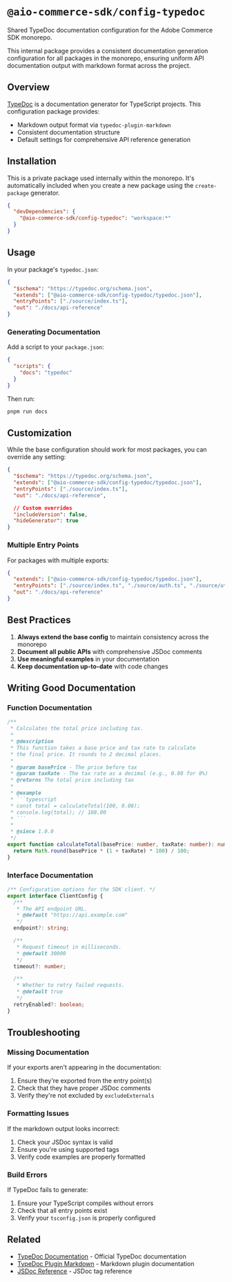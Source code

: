 # `@aio-commerce-sdk/config-typedoc`

Shared TypeDoc documentation configuration for the Adobe Commerce SDK monorepo.

This internal package provides a consistent documentation generation configuration for all packages in the monorepo, ensuring uniform API documentation output with markdown format across the project.

## Overview

[TypeDoc](https://typedoc.org/) is a documentation generator for TypeScript projects. This configuration package provides:

- Markdown output format via `typedoc-plugin-markdown`
- Consistent documentation structure
- Default settings for comprehensive API reference generation

## Installation

This is a private package used internally within the monorepo. It's automatically included when you create a new package using the `create-package` generator.

```json
{
  "devDependencies": {
    "@aio-commerce-sdk/config-typedoc": "workspace:*"
  }
}
```

## Usage

In your package's `typedoc.json`:

```json
{
  "$schema": "https://typedoc.org/schema.json",
  "extends": ["@aio-commerce-sdk/config-typedoc/typedoc.json"],
  "entryPoints": ["./source/index.ts"],
  "out": "./docs/api-reference"
}
```

### Generating Documentation

Add a script to your `package.json`:

```json
{
  "scripts": {
    "docs": "typedoc"
  }
}
```

Then run:

```bash
pnpm run docs
```

## Customization

While the base configuration should work for most packages, you can override any setting:

```json
{
  "$schema": "https://typedoc.org/schema.json",
  "extends": ["@aio-commerce-sdk/config-typedoc/typedoc.json"],
  "entryPoints": ["./source/index.ts"],
  "out": "./docs/api-reference",

  // Custom overrides
  "includeVersion": false,
  "hideGenerator": true
}
```

### Multiple Entry Points

For packages with multiple exports:

```json
{
  "extends": ["@aio-commerce-sdk/config-typedoc/typedoc.json"],
  "entryPoints": ["./source/index.ts", "./source/auth.ts", "./source/utils.ts"],
  "out": "./docs/api-reference"
}
```

## Best Practices

1. **Always extend the base config** to maintain consistency across the monorepo
2. **Document all public APIs** with comprehensive JSDoc comments
3. **Use meaningful examples** in your documentation
4. **Keep documentation up-to-date** with code changes

## Writing Good Documentation

### Function Documentation

````typescript
/**
 * Calculates the total price including tax.
 *
 * @description
 * This function takes a base price and tax rate to calculate
 * the final price. It rounds to 2 decimal places.
 *
 * @param basePrice - The price before tax
 * @param taxRate - The tax rate as a decimal (e.g., 0.08 for 8%)
 * @returns The total price including tax
 *
 * @example
 * ```typescript
 * const total = calculateTotal(100, 0.08);
 * console.log(total); // 108.00
 * ```
 *
 * @since 1.0.0
 */
export function calculateTotal(basePrice: number, taxRate: number): number {
  return Math.round(basePrice * (1 + taxRate) * 100) / 100;
}
````

### Interface Documentation

```typescript
/** Configuration options for the SDK client. */
export interface ClientConfig {
  /**
   * The API endpoint URL.
   * @default "https://api.example.com"
   */
  endpoint?: string;

  /**
   * Request timeout in milliseconds.
   * @default 30000
   */
  timeout?: number;

  /**
   * Whether to retry failed requests.
   * @default true
   */
  retryEnabled?: boolean;
}
```

## Troubleshooting

### Missing Documentation

If your exports aren't appearing in the documentation:

1. Ensure they're exported from the entry point(s)
2. Check that they have proper JSDoc comments
3. Verify they're not excluded by `excludeExternals`

### Formatting Issues

If the markdown output looks incorrect:

1. Check your JSDoc syntax is valid
2. Ensure you're using supported tags
3. Verify code examples are properly formatted

### Build Errors

If TypeDoc fails to generate:

1. Ensure your TypeScript compiles without errors
2. Check that all entry points exist
3. Verify your `tsconfig.json` is properly configured

## Related

- [TypeDoc Documentation](https://typedoc.org/) - Official TypeDoc documentation
- [TypeDoc Plugin Markdown](https://typedoc-plugin-markdown.org/) - Markdown plugin documentation
- [JSDoc Reference](https://jsdoc.app/) - JSDoc tag reference
